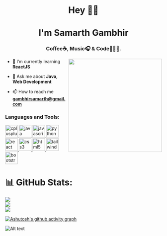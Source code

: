 <h1 align="center">Hey 👋🏼</h1>
<h1 align="center">I'm Samarth Gambhir</h1>
<h3 align="center">Coffee☕, Music🎧 & Code👨🏻‍💻.</h3>
<img align="right" width="300" height="300" src="https://media.giphy.com/media/3oKIPnAiaMCws8nOsE/giphy.gif">

- 🌱 I’m currently learning **ReactJS**

- 💬 Ask me about **Java, Web Development**

- 📫 How to reach me **gambhirsamarth@gmail.com**


<h3 align="left">Languages and Tools:</h3>
<p align="left">  <a href="https://www.w3schools.com/cpp/" target="_blank" rel="noreferrer"> <img src="https://cdn.worldvectorlogo.com/logos/c.svg" alt="cplusplus" width="40" height="40"/> </a>  <a href="https://www.java.com" target="_blank" rel="noreferrer"> <img src="https://www.vectorlogo.zone/logos/java/java-icon.svg" alt="java" width="40" height="40"/> </a> <a href="https://developer.mozilla.org/en-US/docs/Web/JavaScript" target="_blank" rel="noreferrer"> <img src="https://upload.vectorlogo.zone/logos/javascript/images/239ec8a4-163e-4792-83b6-3f6d96911757.svg" alt="javascript" width="40" height="40"/> </a> <a href="https://www.python.org" target="_blank" rel="noreferrer"> <img src="https://www.vectorlogo.zone/logos/python/python-icon.svg" alt="python" width="40" height="40"/> </a> <a href="https://reactjs.org/" target="_blank" rel="noreferrer"> <img src="https://www.vectorlogo.zone/logos/reactjs/reactjs-icon.svg" alt="react" width="40" height="40"/> </a> <a href="https://www.w3schools.com/css/" target="_blank" rel="noreferrer"> <img src="https://www.vectorlogo.zone/logos/w3_css/w3_css-official.svg" alt="css3" width="40" height="40"/> </a> <a href="https://www.w3.org/html/" target="_blank" rel="noreferrer"> <img src="https://www.vectorlogo.zone/logos/w3_html5/w3_html5-icon.svg" alt="html5" width="40" height="40"/> </a> <a href="https://tailwindcss.com/" target="_blank" rel="noreferrer"> <img src="https://www.vectorlogo.zone/logos/tailwindcss/tailwindcss-icon.svg" alt="tailwind" width="40" height="40"/> </a><a href="https://getbootstrap.com" target="_blank" rel="noreferrer"> <img src="https://upload.vectorlogo.zone/logos/getbootstrap/images/987f8f6c-263a-47b1-a85d-853cfca215d9.svg" alt="bootstrap" width="40" height="40"/> </a> </p>

# 📊 GitHub Stats:
![](https://github-readme-stats.vercel.app/api?username=gambhirsamarth&theme=dark&hide_border=true&include_all_commits=true&count_private=true)<br/>
![](https://github-readme-streak-stats.herokuapp.com/?user=gambhirsamarth&theme=dark&hide_border=true)<br/>
![](https://github-readme-stats.vercel.app/api/top-langs/?username=gambhirsamarth&theme=dark&hide_border=true&include_all_commits=true&count_private=true&layout=compact)


[![Ashutosh's github activity graph](https://github-readme-activity-graph.cyclic.app/graph?username=gambhirsamarth&bg_color=000000&color=2ac048&line=00ffaa&point=49b9df&area=true&hide_border=true)](https://github.com/ashutosh00710/github-readme-activity-graph)


![Alt text](https://spotify-recently-played-readme.vercel.app/api?user=31vsxjus3ft5t5ymk744qoonsybm&count=1)
